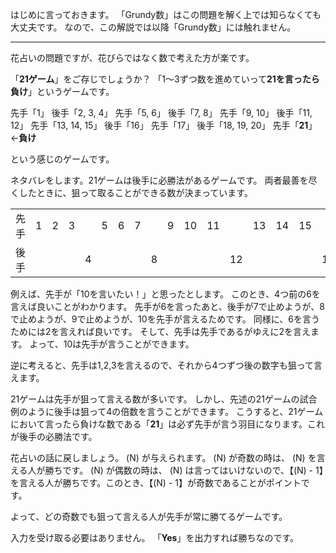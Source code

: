 はじめに言っておきます。
「Grundy数」はこの問題を解く上では知らなくても大丈夫です。
なので、この解説では以降「Grundy数」には触れません。

----

花占いの問題ですが、花びらではなく数で考えた方が楽です。

「**21ゲーム**」をご存じでしょうか？
「1～3ずつ数を進めていって**21を言ったら負け**」というゲームです。

先手「1」
後手「2, 3, 4」
先手「5, 6」
後手「7, 8」
先手「9, 10」
後手「11, 12」
先手「13, 14, 15」
後手「16」
先手「17」
後手「18, 19, 20」
先手「**21**」 ←**負け**

という感じのゲームです。

ネタバレをします。21ゲームは後手に必勝法があるゲームです。
両者最善を尽くしたときに、狙って取ることができる数が決まっています。

|||||||||||||||||||||||
|:-|:-|:-|:-|:-|:-|:-|:-|:-|:-|:-|:-|:-|:-|:-|:-|:-|:-|:-|:-|:-|:-|
|先手|1|2|3| |5|6|7| |9|10|11| |13|14|15| |17|18|19| |21|
|後手| | | |4| | | |8| | | |12| | | |16| | | |20| |

例えば、先手が「10を言いたい！」と思ったとします。
このとき、4つ前の6を言えば良いことがわかります。
先手が6を言ったあと、後手が7で止めようが、8で止めようが、9で止めようが、10を先手が言えるためです。
同様に、6を言うためには2を言えれば良いです。
そして、先手は先手であるがゆえに2を言えます。
よって、10は先手が言うことができます。

逆に考えると、先手は1,2,3を言えるので、それから4つずつ後の数字も狙って言えます。

21ゲームは先手が狙って言える数が多いです。
しかし、先述の21ゲームの試合例のように後手は狙って4の倍数を言うことができます。
こうすると、21ゲームにおいて言ったら負けな数である「**21**」は必ず先手が言う羽目になります。これが後手の必勝法です。

花占いの話に戻しましょう。
\(N\) が与えられます。
\(N\) が奇数の時は、 \(N\) を言える人が勝ちです。
\(N\) が偶数の時は、 \(N\) は言ってはいけないので、【\(N\) - 1】を言える人が勝ちです。このとき、【\(N\) - 1】が奇数であることがポイントです。

よって、どの奇数でも狙って言える人が先手が常に勝てるゲームです。

入力を受け取る必要はありません。
「**Yes**」を出力すれば勝ちなのです。